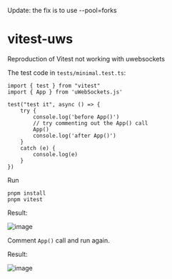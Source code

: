 Update: the fix is to use --pool=forks

# vitest-uws
Reproduction of Vitest not working with uwebsockets

The test code in `tests/minimal.test.ts`:
```
import { test } from "vitest"
import { App } from 'uWebSockets.js'

test("test it", async () => {
	try {
		console.log('before App()')
		// try commenting out the App() call
		App()
		console.log('after App()')
	}
	catch (e) {
		console.log(e)
	}
})
```

Run 
```
pnpm install
pnpm vitest
```

Result:

![image](https://github.com/chanon/vitest-uws/assets/357737/d31ac65f-367d-4059-93f6-eed65266dc9a)

Comment `App()` call and run again.

Result:

![image](https://github.com/chanon/vitest-uws/assets/357737/b4f83297-e2fd-40b6-976f-488544185cb9)

